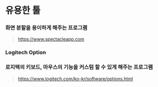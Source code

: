 # 유용한 툴

### 화면 분할을 용이하게 해주는 프로그램
> https://www.spectacleapp.com

### Logitech Option
### 로지텍의 키보드, 마우스의 기능을 커스텀 할 수 있게 해주는 프로그램
> https://www.logitech.com/ko-kr/software/options.html